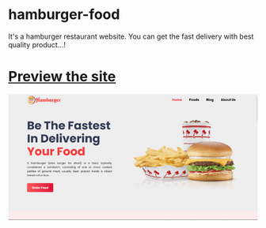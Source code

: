 # hamburger-food
It's a hamburger restaurant website. You can get the fast delivery with best quality product...!

# [Preview the site](https://alsiam.github.io/html-projects/hamburger-food)

![image info](../assets/images/hamburger-food.png)